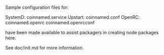 Sample configuration files for:

SystemD: coinnamed.service
Upstart: coinnamed.conf
OpenRC:  coinnamed.openrc
         coinnamed.openrcconf

have been made available to assist packagers in creating node packages here.

See doc/init.md for more information.

